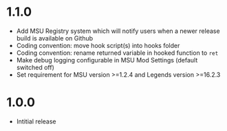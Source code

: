 # 1.1.0
- Add MSU Registry system which will notify users when a newer release build is available on Github
- Coding convention: move hook script(s) into hooks folder
- Coding convention: rename returned variable in hooked function to `ret`
- Make debug logging configurable in MSU Mod Settings (default switched off)
- Set requirement for MSU version >=1.2.4 and Legends version >=16.2.3

# 1.0.0
- Intitial release